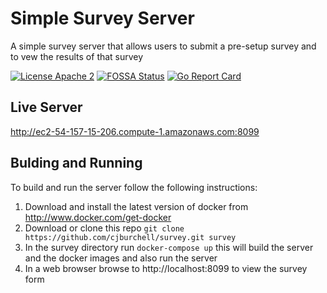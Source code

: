 # Simple Survey Server

A simple survey server that allows users to submit a pre-setup survey and to vew the results of that survey

[![License Apache 2](https://img.shields.io/badge/License-Apache2-blue.svg)](https://www.apache.org/licenses/LICENSE-2.0)
[![FOSSA Status](https://app.fossa.io/api/projects/git%2Bgithub.com%2Fcjburchell%2Fsurvey.svg?type=shield)](https://app.fossa.io/projects/git%2Bgithub.com%2Fcjburchell%2Fsurvey?ref=badge_shield)
[![Go Report Card](https://goreportcard.com/badge/github.com/cjburchell/survey)](https://goreportcard.com/report/github.com/cjburchell/survey)

## Live Server
http://ec2-54-157-15-206.compute-1.amazonaws.com:8099

## Bulding and Running

To build and run the server follow the following instructions:
1. Download and install the latest version of docker from http://www.docker.com/get-docker
2. Download or clone this repo `git clone https://github.com/cjburchell/survey.git survey`
3. In the survey directory run `docker-compose up` this will build the server and the docker images and also run the server
4. In a web browser browse to http://localhost:8099 to view the survey form
